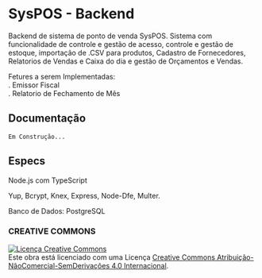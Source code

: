 # SysPOS - Backend

Backend de sistema de ponto de venda SysPOS. Sistema com funcionalidade de controle e gestão de acesso, controle e gestão de estoque, importação de .CSV para produtos, Cadastro de Fornecedores, Relatorios de Vendas e Caixa do dia e gestão de Orçamentos e Vendas.

Fetures a serem Implementadas:</br>
 . Emissor Fiscal<br/>
 . Relatorio de Fechamento de Mês
 
## Documentação

`Em Construção...`

## Especs

Node.js com TypeScript

Yup, Bcrypt, Knex, Express, Node-Dfe, Multer.

Banco de Dados: PostgreSQL

### CREATIVE COMMONS

<a rel="license" href="http://creativecommons.org/licenses/by-nc-nd/4.0/"><img alt="Licença Creative Commons" style="border-width:0" src="https://i.creativecommons.org/l/by-nc-nd/4.0/88x31.png" /></a><br />Este obra está licenciado com uma Licença <a rel="license" href="http://creativecommons.org/licenses/by-nc-nd/4.0/">Creative Commons Atribuição-NãoComercial-SemDerivações 4.0 Internacional</a>.
